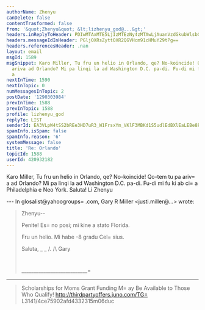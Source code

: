 ```yaml
---
authorName: Zhenyu
canDelete: false
contentTrasformed: false
from: '&quot;Zhenyu&quot; &lt;lizhenyu_god@...&gt;'
headers.inReplyToHeader: PDIwMTAxMTE5LjIzMTEzNy4zMTAwLjAuanVzdGkubWlsbGVyQGp1bm8uY29tPg==
headers.messageIdInHeader: PGljOXRsZyttOXR2QGVHcm91cHMuY29tPg==
headers.referencesHeader: .nan
layout: email
msgId: 1589
msgSnippet: Karo Miller, Tu fru un helio in Orlando, qe? No-koincide! Qo-tem tu pa
  ariva ad Orlando? Mi pa linqi la ad Washington D.C. pa-di. Fu-di mi fu ki ab ci
  a
nextInTime: 1590
nextInTopic: 0
numMessagesInTopic: 2
postDate: '1290303984'
prevInTime: 1588
prevInTopic: 1588
profile: lizhenyu_god
replyTo: LIST
senderId: EA3VLpW4tSS2bREe3HD7uR3_W1FrsxYm_VKlF3MBKd1S5udlEdBXlEaLEBe8kYwB0CSqAo-smJm8M1tTtS0OnwwB-3jEaWiXPuM
spamInfo.isSpam: false
spamInfo.reason: '6'
systemMessage: false
title: 'Re: Orlando'
topicId: 1588
userId: 420932182
---
```


Karo Miller,
Tu fru un helio in Orlando, qe? No-koincide! Qo-tem tu pa ariv=
a ad Orlando? Mi pa linqi la ad Washington D.C. pa-di. Fu-di mi fu ki ab ci=
 a Philadelphia e Neo York.
Saluta!
Li Zhenyu

--- In glosalist@yahoogroups=
.com, Gary R Miller <justi.miller@...> wrote:
>
> Zhenyu--
> 
> Penite!  Es=
 no posi; mi kine a stato Florida.
> 
> Fru un helio.  Mi habe -8 gradu Cel=
sius.
> 
> Saluta,
> _ _
> /.
> /\   Gary
> #
> ___________________________=
_________________________________
> Scholarships for Moms
> Grant Funding M=
ay Be Available to Those Who Qualify!
> http://thirdpartyoffers.juno.com/TG=
L3141/4ce75902afd4332315m06duc
>



